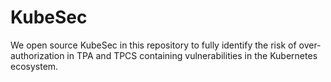 # KubeSec
We open source KubeSec in this repository to fully identify the risk of over-authorization in TPA and TPCS containing vulnerabilities in the Kubernetes ecosystem.

